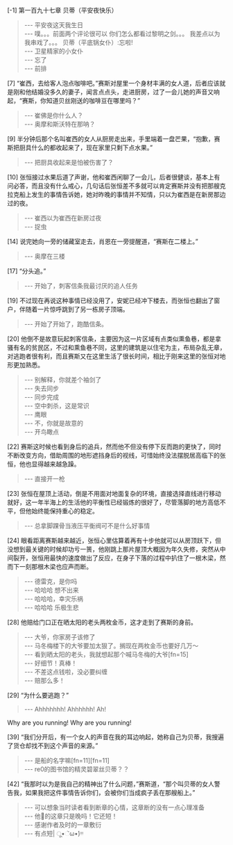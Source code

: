 
[-1] 第一百九十七章 贝蒂（平安夜快乐）
>--- 平安夜这天我生日<br>
>--- 噗。。。前面两个评论很可以
你们怎么都看过黎明之剑。。。
我差点以为我串戏了。。。
贝蒂（平底锅女仆）:忘啦!<br>
>--- 卫星精家的小女仆<br>
>--- 忘了<br>
>--- 前排<br>

[7] “崔西，去给客人泡点咖啡吧。”赛斯对屋里一个身材丰满的女人道，后者应该就是刚和他结婚没多久的妻子，闻言点点头，走进厨房，过了一会儿她的声音又响起，“赛斯，你知道贝丝刚送的咖啡豆在哪里吗？”
>--- 崔佛是你什么人？<br>
>--- 奥摩和斯沃特在那呐？<br>

[9] 半分钟后那个名叫崔西的女人从厨房走出来，手里端着一盘芒果，“抱歉，赛斯把厨具什么的都收起来了，现在家里只剩下点水果。”
>--- 把厨具收起来是怕被伤害了？<br>

[10] 张恒接过水果后道了声谢，他和崔西闲聊了一会儿，后者很健谈，基本上有问必答，而且没有什么戒心，几句话后张恒差不多就可以肯定赛斯并没有把那艘克拉克船上发生的事情告诉她，她对昨晚的事情并不知情，只以为崔西是在新房那边过的夜。
>--- 崔西以为崔西在新房过夜<br>
>--- 捉虫<br>

[14] 说完她向一旁的储藏室走去，肖恩在一旁提醒道，“赛斯在二楼上。”
>--- 奥摩在三楼<br>

[17] “分头追。”
>--- 开始了，刺客信条我最讨厌的追人任务<br>

[19] 不过现在再说这种事情已经没用了，安妮已经冲下楼去，而张恒也翻出了窗户，伴随着一片惊呼跳到了另一栋房子顶端。
>--- 开始了开始了，跑酷信条。<br>

[20] 他倒不是故意玩起刺客信条，主要因为这一片区域有点类似熏鱼巷，都是拿骚有名的贫民区，不过和熏鱼巷不同，这里的建筑是以住宅为主，布局杂乱无章，对逃跑者很有利，而且赛斯又在这里生活了很长时间，相比于刚来这里的张恒对地形更加熟悉。
>--- 别解释，你就差个袖剑了<br>
>--- 失去同步<br>
>--- 同步完成<br>
>--- 空中刺杀，这是常识<br>
>--- 鹰眼<br>
>--- 不，你就是故意的<br>
>--- 开鸟瞰点<br>

[22] 赛斯这时候也看到身后的追兵，然而他不但没有停下反而跑的更快了，同时不断改变方向，借助周围的地形遮挡身后的视线，可惜始终没法摆脱居高临下的张恒，他也显得越来越急躁。
>--- 直接开一枪<br>

[23] 张恒在屋顶上活动，倒是不用面对地面复杂的环境，直接选择直线进行移动就好，这一年半海上的生活他的平衡性已经锻炼的很好了，尽管落脚的地方高低不平，但他始终能保持重心的稳定。
>--- 总拿脚踝骨当液压平衡阀可不是什么好事情<br>

[24] 眼看距离赛斯越来越近，张恒心里估算着再有十步他就可以从房顶跃下，但没想到最关键的时候却功亏一篑，他刚跳上那片屋顶大概因为年久失修，突然从中间裂开，张恒用最快的速度做出了反应，在身子下落的过程中扒住了一根木梁，然而下一刻那根木梁也应声而断。
>--- 德雷克，是你吗<br>
>--- 哈哈哈  想不出来<br>
>--- 哈哈哈，幸灾乐祸<br>
>--- 哈哈哈 乐极生悲<br>

[28] 他赔给门口正在晒太阳的老头两枚金币，这才走到了赛斯的身前。
>--- 大爷，你家房子该修了<br>
>--- 马冬梅楼下的大爷要加太狠了。搁现在两枚金币也要好几万～<br>
>--- 看到晒太阳的老头，我就想起那个喊马冬梅的大爷[fn=15]<br>
>--- 好细节！真棒！<br>
>--- 不差这点钱啦，没必要纠缠<br>
>--- 赔那么多！<br>

[29] “为什么要逃跑？”
>--- Ahhhhhhh! Ahhhhhh! Ah!

Why are you running! Why are you running!<br>

[39] “我们分开后，有一个女人的声音在我的耳边响起，她称自己为贝蒂，我搜遍了货仓却找不到这个声音的来源。”
>--- 是船的名字嘛[fn=11][fn=11]<br>
>--- re0的图书馆的精灵碧翠丝贝蒂？？<br>

[42] “我那时以为是我自己的精神出了什么问题，”赛斯道，“那个叫贝蒂的女人警告我，如果我把这件事情告诉你们，会被你们当成疯子丢在那艘船上。”
>--- 可以想象当时读者看到断章的心情，这章断的没有一点心理准备<br>
>--- 他🐎的这章只是晚吗！它还短！<br>
>--- 感谢作者及时的一章敷衍<br>
>--- 有点短| ू•ૅω•́)ᵎᵎᵎ<br>
